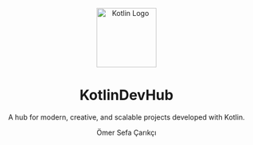 <p align="center">
  <img src="https://upload.wikimedia.org/wikipedia/commons/7/74/Kotlin_Icon.png" alt="Kotlin Logo" width="120" />
</p>

<h1 align="center">KotlinDevHub</h1>

<p align="center">
  A hub for modern, creative, and scalable projects developed with Kotlin.  
</p>
<p align="center">
  Ömer Sefa Çarıkçı
</p>

